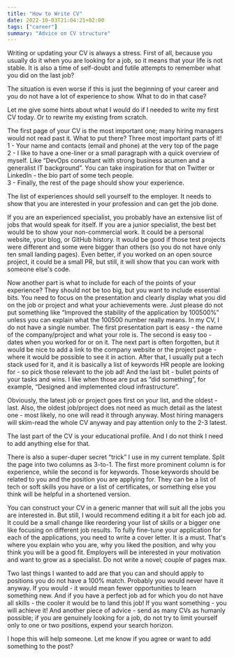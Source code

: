 ```yaml
---
title: "How to Write CV"
date: 2022-10-03T21:04:21+02:00
tags: ["career"]
summary: "Advice on CV structure"
---
```

Writing or updating your CV is always a stress. First of all, because you usually do it when you are looking for a job, so it means that your life is not stable. It is also a time of self-doubt and futile attempts to remember what you did on the last job?

The situation is even worse if this is just the beginning of your career and you do not have a lot of experience to show. What to do in that case?

Let me give some hints about what I would do if I needed to write my first CV today. Or to rewrite my existing from scratch.

The first page of your CV is the most important one; many hiring managers would not read past it. What to put there? Three most important parts of it!\
1 - Your name and contacts (email and phone) at the very top of the page\
2 - I like to have a one-liner or a small paragraph with a quick overview of myself. Like “DevOps consultant with strong business acumen and a generalist IT background”. You can take inspiration for that on Twitter or LinkedIn - the bio part of some tech people.\
3 - Finally, the rest of the page should show your experience. 

The list of experiences should sell yourself to the employer. It needs to show that you are interested in your profession and can get the job done.

If you are an experienced specialist, you probably have an extensive list of jobs that would speak for itself. 
If you are a junior specialist, the best bet would be to show your non-commercial work. It could be a personal website, your blog, or GitHub history. It would be good if those test projects were different and some were bigger than others (so you do not have only ten small landing pages). Even better, if you worked on an open source project, it could be a small PR, but still, it will show that you can work with someone else's code. 

Now another part is what to include for each of the points of your experience? They should not be too big, but you want to include essential bits. You need to focus on the presentation and clearly display what you did on the job or project and what your achievements were. Just please do not put something like “Improved the stability of the application by 100500%” unless you can explain what the 100500 number really means. In my CV, I do not have a single number.
The first presentation part is easy - the name of the company/project and what your role is. The second is easy too - dates when you worked for or on it. The next part is often forgotten, but it would be nice to add a link to the company website or the project page - where it would be possible to see it in action. After that, I usually put a tech stack used for it, and it is basically a list of keywords HR people are looking for - so pick those relevant to the job ad! And the last bit - bullet points of your tasks and wins. I like when those are put as “did something”, for example, “Designed and implemented cloud infrastructure”.

Obviously, the latest job or project goes first on your list, and the oldest - last. Also, the oldest job/project does not need as much detail as the latest one - most likely, no one will read it through anyway. Most hiring managers will skim-read the whole CV anyway and pay attention only to the 2-3 latest.

The last part of the CV is your educational profile. And I do not think I need to add anything else for that.

There is also a super-duper secret “trick” I use in my current template. Split the page into two columns as 3-to-1. The first more prominent column is for experience, while the second is for keywords.
Those keywords should be related to you and the position you are applying for. They can be a list of tech or soft skills you have or a list of certificates, or something else you think will be helpful in a shortened version.

You can construct your CV in a generic manner that will suit all the jobs you are interested in. But still, I would recommend editing it a bit for each job ad. It could be a small change like reordering your list of skills or a bigger one like focusing on different job results. To fully fine-tune your application for each of the applications, you need to write a cover letter. It is a must. That's where you explain who you are, why you liked the position, and why you think you will be a good fit. Employers will be interested in your motivation and want to grow as a specialist. Do not write a novel; couple of pages max. 

Two last things I wanted to add are that you can and should apply to positions you do not have a 100% match. Probably you would never have it anyway. If you would - it would mean fewer opportunities to learn something new. And if you have a perfect job ad for which you do not have all skills - the cooler it would be to land this job! If you want something - you will achieve it! And another piece of advice - send as many CVs as humanly possible; if you are genuinely looking for a job, do not try to limit yourself only to one or two positions, expend your search horizon.

I hope this will help someone. Let me know if you agree or want to add something to the post?
